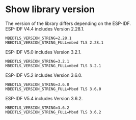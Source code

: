 # Show library version

The version of the library differs depending on the ESP-IDF.   
ESP-IDF V4.4 includes Version 2.28.1.   
```
MBEDTLS_VERSION_STRING=2.28.1
MBEDTLS_VERSION_STRING_FULL=mbed TLS 2.28.1
```


ESP-IDF V5.0 includes Version 3.2.1.   
```
MBEDTLS_VERSION_STRING=3.2.1
MBEDTLS_VERSION_STRING_FULL=mbed TLS 3.2.1
```


ESP-IDF V5.2 includes Version 3.6.0.   
```
MBEDTLS_VERSION_STRING=3.6.0
MBEDTLS_VERSION_STRING_FULL=Mbed TLS 3.6.0
```


ESP-IDF V5.4 includes Version 3.6.2.   
```
MBEDTLS_VERSION_STRING=3.6.2
MBEDTLS_VERSION_STRING_FULL=Mbed TLS 3.6.2
```

